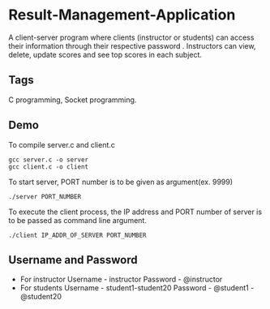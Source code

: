 # Result-Management-Application

A client-server program where clients (instructor or students) can access their information through their respective password . Instructors can view, delete, update scores and see top scores in each subject.

## Tags

C programming, Socket programming.

## Demo

To compile server.c and client.c
<br/>

```
gcc server.c -o server
gcc client.c -o client
```

To start server, PORT number is to be given as argument(ex. 9999)

```
./server PORT_NUMBER
````

To execute the client process, the IP address and PORT number of server is to be passed as command line argument.
```
./client IP_ADDR_OF_SERVER PORT_NUMBER
```
## Username and Password

* For instructor Username - instructor Password - @instructor
* For students Username - student1-student20 Password - @student1 - @student20
